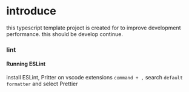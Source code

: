 # introduce

this typescript template project is created for to improve development performance. this should be develop continue.

### lint

#### Running ESLint

install ESLint, Pritter on vscode extensions
`command + ,` search `default formatter` and select Prettier
